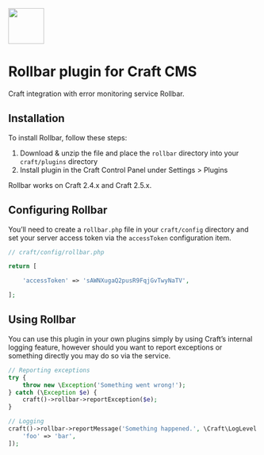 <img src="https://rawgit.com/joshuabaker/craft-rollbar/master/rollbar/resources/icon.svg" width="72">

# Rollbar plugin for Craft CMS

Craft integration with error monitoring service Rollbar.

## Installation

To install Rollbar, follow these steps:

1. Download & unzip the file and place the `rollbar` directory into your `craft/plugins` directory
2. Install plugin in the Craft Control Panel under Settings > Plugins

Rollbar works on Craft 2.4.x and Craft 2.5.x.

## Configuring Rollbar

You’ll need to create a `rollbar.php` file in your `craft/config` directory and set your server access token via the `accessToken` configuration item.

```php
// craft/config/rollbar.php

return [

    'accessToken' => 'sAWNXugaQ2pusR9FqjGvTwyNaTV',

];
```

## Using Rollbar

You can use this plugin in your own plugins simply by using Craft’s internal logging feature, however should you want to report exceptions or something directly you may do so via the service.

```php
// Reporting exceptions
try {
    throw new \Exception('Something went wrong!');
} catch (\Exception $e) {
    craft()->rollbar->reportException($e);
}

// Logging
craft()->rollbar->reportMessage('Something happened.', \Craft\LogLevel::Info, [
    'foo' => 'bar',
]);
```
